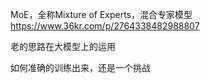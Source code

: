 
MoE，全称Mixture of Experts，混合专家模型 https://www.36kr.com/p/2764338482988807

老的思路在大模型上的运用

如何准确的训练出来，还是一个挑战


